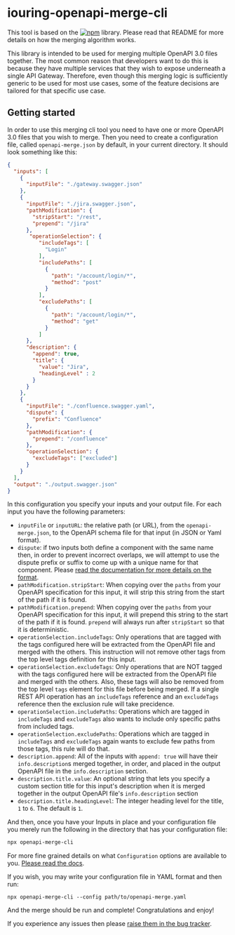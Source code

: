 # iouring-openapi-merge-cli

This tool is based on the [![npm](https://img.shields.io/npm/v/openapi-merge?label=iouring-openapi-merge&logo=npm)](https://bit.ly/2WnIytF) library. Please read
that README for more details on how the merging algorithm works.

This library is intended to be used for merging multiple OpenAPI 3.0 files together. The most common reason that developers want to do this is because
they have multiple services that they wish to expose underneath a single API Gateway. Therefore, even though this merging logic is sufficiently generic to be
used for most use cases, some of the feature decisions are tailored for that specific use case.

## Getting started

In order to use this merging cli tool you need to have one or more OpenAPI 3.0 files that you wish to merge. Then you need to create a configuration file,
called `openapi-merge.json` by default, in your current directory. It should look something like this:

``` json
{
  "inputs": [
    {
      "inputFile": "./gateway.swagger.json"
    },
    {
      "inputFile": "./jira.swagger.json",
      "pathModification": {
        "stripStart": "/rest",
        "prepend": "/jira"
      },
       "operationSelection": {
          "includeTags": [
            "Login"
          ],
          "includePaths": [
            {
              "path": "/account/login/*",
              "method": "post"
            }
          ],
          "excludePaths": [
            {
              "path": "/account/login/*",
              "method": "get"
            }
          ]
      },
      "description": {
        "append": true,
        "title": {
          "value": "Jira",
          "headingLevel" : 2
        }
      }
    },
    {
      "inputFile": "./confluence.swagger.yaml",
      "dispute": {
        "prefix": "Confluence"
      },
      "pathModification": {
        "prepend": "/confluence"
      },
      "operationSelection": {
        "excludeTags": ["excluded"]
      }
    }
  ],
  "output": "./output.swagger.json"
}
```

In this configuration you specify your inputs and your output file. For each input you have the following parameters:

* `inputFile` or `inputURL`: the relative path (or URL), from the `openapi-merge.json`, to the OpenAPI schema file for that input (in JSON or Yaml format).
* `dispute`: if two inputs both define a component with the same name then, in order to prevent incorrect overlaps, we will attempt to use the dispute prefix or suffix to come up with a unique name for that component. Please [read the documentation for more details on the format](https://github.com/robertmassaioli/openapi-merge/wiki/configuration-definitions-dispute).
* `pathModification.stripStart`: When copying over the `paths` from your OpenAPI specification for this input, it will strip this string from the start of the path if it is found.
* `pathModification.prepend`: When copying over the `paths` from your OpenAPI specification for this input, it will prepend this string to the start of the path if it is found. `prepend` will always run after `stripStart` so that it is deterministic.
* `operationSelection.includeTags`: Only operations that are tagged with the tags configured here will be extracted from the OpenAPI file and merged with the others. This instruction will not remove other tags from the top level tags definition for this input.
* `operationSelection.excludeTags`: Only operations that are NOT tagged with the tags configured here will be extracted from the OpenAPI file and merged with the others. Also, these tags will also be removed from the top level `tags` element for this file before being merged. If a single REST API operation has an `includeTags` reference and an `excludeTags` reference then the exclusion rule will take precidence.
* `operationSelection.includePaths`: Operations which are tagged in `includeTags` and `excludeTags` also wants to include only specific paths from included tags.
* `operationSelection.excludePaths`: Operations which are tagged in `includeTags` and `excludeTags` again wants to exclude few paths from those tags, this rule will do that.
* `description.append`: All of the inputs with `append: true` will have their `info.description`s merged together, in order, and placed in the output OpenAPI file in the `info.description` section.
* `description.title.value`: An optional string that lets you specify a custom section title for this input's description when it is merged together in the output OpenAPI file's `info.description` section
* `description.title.headingLevel`: The integer heading level for the title, `1` to `6`. The default is `1`.

And then, once you have your Inputs in place and your configuration file you merely run the following in the directory that has your configuration file:

``` bash
npx openapi-merge-cli
```

For more fine grained details on what `Configuration` options are available to you. [Please read the docs](https://github.com/robertmassaioli/openapi-merge/wiki/README).

If you wish, you may write your configuration file in YAML format and then run:

``` shell
npx openapi-merge-cli --config path/to/openapi-merge.yaml
```

And the merge should be run and complete! Congratulations and enjoy!

If you experience any issues then please [raise them in the bug tracker][1].

 [1]: https://github.com/robertmassaioli/openapi-merge/issues/new
